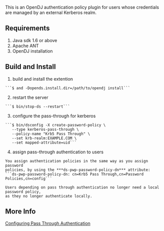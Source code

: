 This is an OpenDJ authentication policy plugin for users whose credentials
are managed by an external Kerberos realm.

Requirements
------------
  1. Java sdk 1.6 or above
  2. Apache ANT
  3. OpenDJ installation

Build and Install
----------------
  1. build and install the extention

    ```$ and -Dopends.install.dir=/path/to/opendj install```

  2. restart the server

    ```$ bin/stop-ds --restart```

  3. configure the pass-through for kerberos

    ```$ bin/dsconfig -X create-password-policy \
       --type kerberos-pass-through \
       --policy-name "Krb5 Pass Through" \
       --set krb-realm:EXAMPLE.COM \
       --set mapped-attribute=uid```

  4. assign pass-through authentication to users

    You assign authentication policies in the same way as you assign password
    policies, by using the ***ds-pwp-password-policy-dn*** attribute:
    ```ds-pwp-password-policy-dn: cn=Krb5 Pass Through,cn=Password Policies,cn=config```

    Users depending on pass through authentication no longer need a local password policy,
    as they no longer authenticate locally.

More Info
---------
[Configuring Pass Through Authentication][1]

  [1]: http://opendj.forgerock.org/opendj-server/doc/admin-guide/index/chap-pta.html
